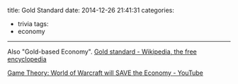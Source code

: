 title: Gold Standard
date: 2014-12-26 21:41:31
categories:
- trivia
tags:
- economy
---

Also "Gold-based Economy".
[Gold standard - Wikipedia, the free encyclopedia](http://en.wikipedia.org/wiki/Gold_standard)

[Game Theory: World of Warcraft will SAVE the Economy - YouTube](https://www.youtube.com/watch?v=fDfNoCjtXvQ&index=14&list=PL35FE5C4B157509C9)
